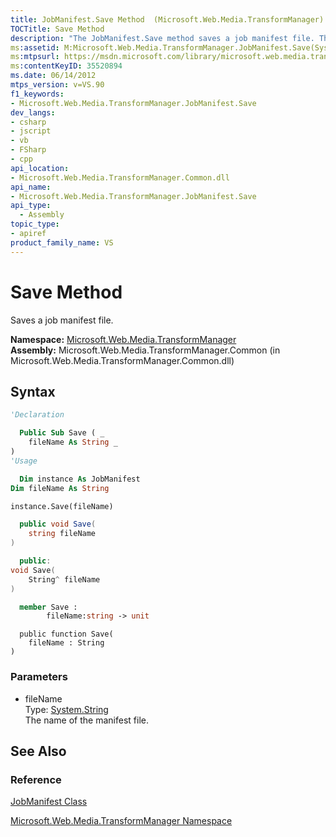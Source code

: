 ```yaml
---
title: JobManifest.Save Method  (Microsoft.Web.Media.TransformManager)
TOCTitle: Save Method
description: "The JobManifest.Save method saves a job manifest file. This article describes its syntax and parameters."
ms:assetid: M:Microsoft.Web.Media.TransformManager.JobManifest.Save(System.String)
ms:mtpsurl: https://msdn.microsoft.com/library/microsoft.web.media.transformmanager.jobmanifest.save(v=VS.90)
ms:contentKeyID: 35520894
ms.date: 06/14/2012
mtps_version: v=VS.90
f1_keywords:
- Microsoft.Web.Media.TransformManager.JobManifest.Save
dev_langs:
- csharp
- jscript
- vb
- FSharp
- cpp
api_location:
- Microsoft.Web.Media.TransformManager.Common.dll
api_name:
- Microsoft.Web.Media.TransformManager.JobManifest.Save
api_type:
  - Assembly
topic_type:
- apiref
product_family_name: VS
---
```


# Save Method

Saves a job manifest file.

**Namespace:**  [Microsoft.Web.Media.TransformManager](microsoft-web-media-transformmanager-namespace.md)  
**Assembly:**  Microsoft.Web.Media.TransformManager.Common (in Microsoft.Web.Media.TransformManager.Common.dll)

## Syntax

```vb
'Declaration

  Public Sub Save ( _
    fileName As String _
)
'Usage

  Dim instance As JobManifest
Dim fileName As String

instance.Save(fileName)
```

```csharp
  public void Save(
    string fileName
)
```

```cpp
  public:
void Save(
    String^ fileName
)
```

``` fsharp
  member Save : 
        fileName:string -> unit 
```

```jscript
  public function Save(
    fileName : String
)
```

### Parameters

  - fileName  
    Type: [System.String](https://msdn.microsoft.com/library/s1wwdcbf)  
    The name of the manifest file.  

## See Also

### Reference

[JobManifest Class](jobmanifest-class-microsoft-web-media-transformmanager.md)

[Microsoft.Web.Media.TransformManager Namespace](microsoft-web-media-transformmanager-namespace.md)
